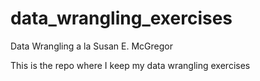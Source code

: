 # data_wrangling_exercises
Data Wrangling a la Susan E. McGregor

This is the repo where I keep my data wrangling exercises 

